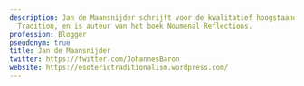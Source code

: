 ```yaml
---
description: Jan de Maansnijder schrijft voor de kwalitatief hoogstaande weblog On
  Tradition, en is auteur van het boek Noumenal Reflections.
profession: Blogger
pseudonym: true
title: Jan de Maansnijder
twitter: https://twitter.com/JohannesBaron
website: https://esoterictraditionalism.wordpress.com/
---
```

